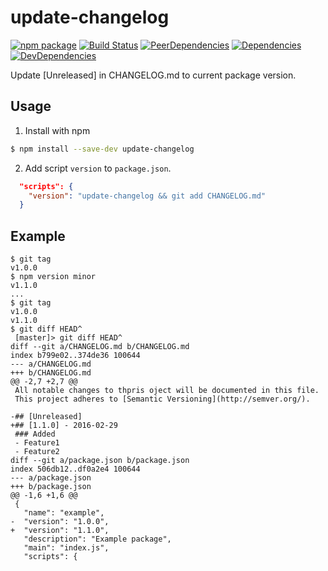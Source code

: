 # update-changelog
[![npm package](https://img.shields.io/npm/v/update-changelog.svg?style=flat-square)](https://www.npmjs.org/package/update-changelog)
[![Build Status](https://img.shields.io/travis/ukatama/update-changelog/master.svg?style=flat-square)](https://travis-ci.org/ukatama/update-changelog)
[![PeerDependencies](https://img.shields.io/david/peer/ukatama/update-changelog.svg?style=flat-square)](https://david-dm.org/ukatama/update-changelog#info=peerDependencies&view=list)
[![Dependencies](https://img.shields.io/david/ukatama/update-changelog.svg?style=flat-square)](https://david-dm.org/ukatama/update-changelog)
[![DevDependencies](https://img.shields.io/david/dev/ukatama/update-changelog.svg?style=flat-square)](https://david-dm.org/ukatama/update-changelog#info=devDependencies&view=list)

Update [Unreleased] in CHANGELOG.md to current package version.

## Usage
1. Install with npm
  ```bash
  $ npm install --save-dev update-changelog
  ```

2. Add script `version` to `package.json`.

  ```package.json
    "scripts": {
      "version": "update-changelog && git add CHANGELOG.md"
    }
  ```

## Example
```
$ git tag
v1.0.0
$ npm version minor
v1.1.0
...
$ git tag
v1.0.0
v1.1.0
$ git diff HEAD^
 [master]> git diff HEAD^
diff --git a/CHANGELOG.md b/CHANGELOG.md
index b799e02..374de36 100644
--- a/CHANGELOG.md
+++ b/CHANGELOG.md
@@ -2,7 +2,7 @@
 All notable changes to thpris oject will be documented in this file.
 This project adheres to [Semantic Versioning](http://semver.org/).

-## [Unreleased]
+## [1.1.0] - 2016-02-29
 ### Added
 - Feature1
 - Feature2
diff --git a/package.json b/package.json
index 506db12..df0a2e4 100644
--- a/package.json
+++ b/package.json
@@ -1,6 +1,6 @@
 {
   "name": "example",
-  "version": "1.0.0",
+  "version": "1.1.0",
   "description": "Example package",
   "main": "index.js",
   "scripts": {
```
